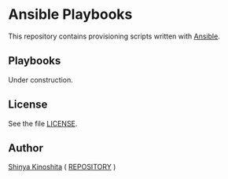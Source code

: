# Ansible Playbooks

This repository contains provisioning scripts written with [Ansible](https://www.ansible.com).

## Playbooks

Under construction.

## License

See the file [LICENSE](LICENSE).

## Author

[Shinya Kinoshita](http://www.shinyakinoshita.com) ( [REPOSITORY](http://www.repositories.jp) )
